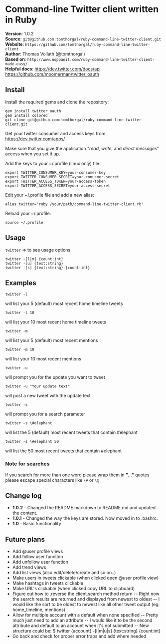# Command-line Twitter client written in Ruby

**Version**: 1.0.2  
**Source**: `git@github.com:tomthorgal/ruby-command-line-twitter-client.git`  
**Website**: `https://github.com/tomthorgal/ruby-command-line-twitter-client`  
**Author**: Thomas Vollath (@tomthorgal)  
**Based on**: `http://www.noppanit.com/ruby-command-line-twitter-client-made-easy/`  
**Helpful docs**: https://dev.twitter.com/docs/api https://github.com/moomerman/twitter_oauth

## Install
Install the required gems and clone the repository:

    gem install twitter_oauth
    gem install colored
    git clone git@github.com:tomthorgal/ruby-command-line-twitter-client.git

Get your twitter consumer and access keys from: https://dev.twitter.com/apps/

Make sure that you give the application "*read*, *write*, and *direct messages*" access when you set it up.

Add the keys to your ~/.profile (linux only) file:

    export TWITTER_CONSUMER_KEY=your-consumer-key
    export TWITTER_CONSUMER_SECRET=your-conusmer-secret
    export TWITTER_ACCESS_TOKEN=your-access-token
    export TWITTER_ACCESS_SECRET=your-access-secret

Edit your ~/.profile file and add a new alias:

    alias twitter='ruby /your/path/command-line-twitter-client.rb'

Reload your ~/.profile:

    source ~/.profile

## Usage
`twitter` => to see usage options

    twitter -[l|m] {count:int}
    twitter -[u] {text:string}
    twitter -[s] {text:string} {count:int}

## Examples
    twitter -l

  will list your 5 (default) most recent home timeline tweets

    twitter -l 10

  will list your 10 most recent home timeline tweets

    twitter -m

  will list your 5 (default) most recent mentions

    twitter -m 10

  will list your 10 most recent mentions

    twitter -u

  will prompt you for the update you want to tweet

    twitter -u "Your update text"

  will post a new tweet with the update text

    twitter -s

  will prompt you for a search parameter

    twitter -s \#elephant

  will list the 5 (default) most recent tweets that contain #elephant

    twitter -s \#elephant 50

  will list the 50 most recent tweets that contain #elephant

### Note for searches
  If you search for more than one word please wrap them in **"..."** quotes
  please escape special characters like `\#` or `\@`

## Change log
* **1.0.2** - Changed the README.markdown to README.md and updated the content.
* **1.0.1** - Changed the way the keys are stored. Now moved in to .bashrc.
* **1.0** - Basic functionality

## Future plans
 - Add @user profile views
 - Add follow user function
 - Add unfollow user function
 - Add trend views
 - Add list views (also edit/delete/create and so on..)
 - Make users in tweets clickable (when clicked open @user profile view)
 - Make hashtags in tweets clickable
 - Make URL's clickable (when clicked copy URL to clipboard)
 - Figure out how to .reverse the client.search method return
   -- Right now the search results are returned and displayed from newest to oldest
   -- I would like the sort to be oldest to newest like all other tweet output (eg: home_timeline, mentions)
 - Allow for multiple account with a default when none specified
   -- Pretty much just need to add an attribute
   -- I would like it to be the second attribute and default to an account when it's not submitted
   -- New structure could be: $ twitter {account} -[l|m|u|s] {text:string} {count:int}
 - Go back and check for proper error traps and add where needed
